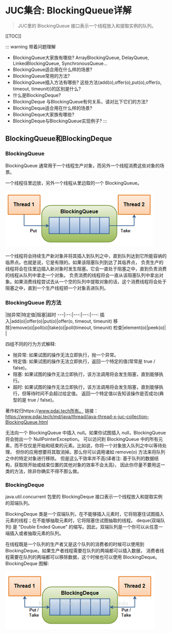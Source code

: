 # JUC集合: BlockingQueue详解

>JUC里的 BlockingQueue 接口表示一个线程放入和提取实例的队列。

[[TOC]]

::: warning 带着问题理解
- BlockingQueue大家族有哪些? ArrayBlockingQueue, DelayQueue, LinkedBlockingQueue, SynchronousQueue...
- BlockingQueue适合用在什么样的场景?
- BlockingQueue常用的方法?
- BlockingQueue插入方法有哪些? 这些方法(add(o),offer(o),put(o),offer(o, timeout, timeunit))的区别是什么?
- 什么是BlockingDeque?
- BlockingDeque 与BlockingQueue有何关系，请对比下它们的方法?
- BlockingDeque适合用在什么样的场景?
- BlockingDeque大家族有哪些?
- BlockingDeque与BlockingQueue实现例子?
:::

## BlockingQueue和BlockingDeque

### BlockingQueue

BlockingQueue 通常用于一个线程生产对象，而另外一个线程消费这些对象的场景。

一个线程往里边放，另外一个线程从里边取的一个 BlockingQueue。

![BlockingQueue](../img/blockingQueue_001.png "BlockingQueue")

一个线程将会持续生产新对象并将其插入到队列之中，直到队列达到它所能容纳的临界点。也就是说，它是有限的。如果该阻塞队列到达了其临界点，
负责生产的线程将会在往里边插入新对象时发生阻塞。它会一直处于阻塞之中，直到负责消费的线程从队列中拿走一个对象。
负责消费的线程将会一直从该阻塞队列中拿出对象。如果消费线程尝试去从一个空的队列中提取对象的话，这个消费线程将会处于阻塞之中，直到一个生产线程把一个对象丢进队列。

### BlockingQueue 的方法

   |抛异常|特定值|阻塞|超时
---|:--:|---:|---:|---:
插入|add(o)|offer(o)|put(o)|offer(o, timeout, timeunit)
移除|remove(o)|poll(o)|take(o)|poll(timeout, timeunit)
检查|element(o)|peek(o)|  |

四组不同的行为方式解释: 
- 抛异常: 如果试图的操作无法立即执行，抛一个异常。 
- 特定值: 如果试图的操作无法立即执行，返回一个特定的值(常常是 true / false)。 
- 阻塞: 如果试图的操作无法立即执行，该方法调用将会发生阻塞，直到能够执行。 
- 超时: 如果试图的操作无法立即执行，该方法调用将会发生阻塞，直到能够执行，但等待时间不会超过给定值。
返回一个特定值以告知该操作是否成功(典型的是 true / false)。

著作权归https://www.pdai.tech所有。
链接：https://www.pdai.tech/md/java/thread/java-thread-x-juc-collection-BlockingQueue.html

无法向一个 BlockingQueue 中插入 null。如果你试图插入 null，BlockingQueue 将会抛出一个 NullPointerException。
可以访问到 BlockingQueue 中的所有元素，而不仅仅是开始和结束的元素。比如说，你将一个对象放入队列之中以等待处理，
但你的应用想要将其取消掉。那么你可以调用诸如 remove(o) 方法来将队列之中的特定对象进行移除。
但是这么干效率并不高(译者注: 基于队列的数据结构，获取除开始或结束位置的其他对象的效率不会太高)，
因此你尽量不要用这一类的方法，除非你确实不得不那么做。

### BlockingDeque

java.util.concurrent 包里的 BlockingDeque 接口表示一个线程放入和提取实例的双端队列。

BlockingDeque 类是一个双端队列，在不能够插入元素时，它将阻塞住试图插入元素的线程；在不能够抽取元素时，它将阻塞住试图抽取的线程。
deque(双端队列) 是 "Double Ended Queue" 的缩写。因此，双端队列是一个你可以从任意一端插入或者抽取元素的队列。

在线程既是一个队列的生产者又是这个队列的消费者的时候可以使用到 BlockingDeque。如果生产者线程需要在队列的两端都可以插入数据，
消费者线程需要在队列的两端都可以移除数据，这个时候也可以使用 BlockingDeque。BlockingDeque 图解:

![BlockingDeque](../img/blockingQueue_002.png "BlockingDeque")

